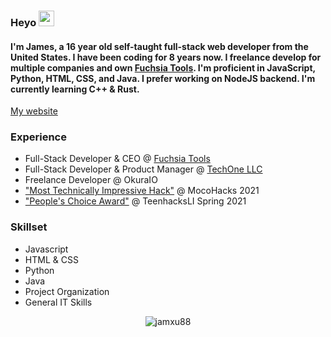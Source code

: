 ### Heyo <img src="https://media.giphy.com/media/hvRJCLFzcasrR4ia7z/giphy.gif" width="25px">
#### I'm James, a 16 year old self-taught full-stack web developer from the United States. I have been coding for 8 years now. I freelance develop for multiple companies and own [Fuchsia Tools](https://fuchsia.tools/). I'm proficient in JavaScript, Python, HTML, CSS, and Java. I prefer working on NodeJS backend. I'm currently learning C++ & Rust.<br>
[My website](https://jamesxu.dev/)


### Experience<br>
- Full-Stack Developer & CEO @ [Fuchsia Tools](https://fuchsia.tools/)
- Full-Stack Developer & Product Manager @ [TechOne LLC](http://techone.dev/)
- Freelance Developer @ OkuraIO
- ["Most Technically Impressive Hack"](https://devpost.com/software/movie-night-ivtqjn) @ MocoHacks 2021
- ["People's Choice Award"](https://devpost.com/software/protego-14ei2b) @ TeenhacksLI Spring 2021

### Skillset<br>
- Javascript
- HTML & CSS
- Python
- Java
- Project Organization
- General IT Skills

<p align="center"> <img src="https://github-readme-stats.vercel.app/api?username=jamxu88&show_icons=true&theme=gotham" alt="jamxu88" />


<!--
**jamxu88/jamxu88** is a ✨ _special_ ✨ repository because its `README.md` (this file) appears on your GitHub profile.

Here are some ideas to get you started:

- 🔭 I’m currently working on ...
- 🌱 I’m currently learning ...
- 👯 I’m looking to collaborate on ...
- 🤔 I’m looking for help with ...
- 💬 Ask me about ...
- 📫 How to reach me: ...
- 😄 Pronouns: ...
- ⚡ Fun fact: ...
-->
